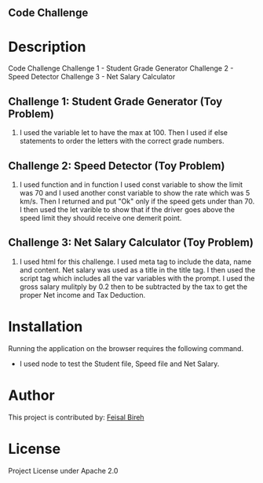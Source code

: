 ## Code Challenge

# Description
Code Challenge
Challenge 1 - Student Grade Generator
Challenge 2 - Speed Detector
Challenge 3 - Net Salary Calculator

## Challenge 1: Student Grade Generator (Toy Problem)

1. I used the variable let to have the max at 100. Then I used if else statements to order the letters with the correct grade numbers.



## Challenge 2: Speed Detector (Toy Problem)

1. I used function and in function I used const variable to show the limit was 70 and 
 I used another const variable to show the rate which was 5 km/s. Then I returned and put "Ok" only if the speed gets under than 70. I then used the let varible to show that if the driver goes above the speed limit they should receive one demerit point.

## Challenge 3: Net Salary Calculator (Toy Problem)


1. I used html for this challenge. I used meta tag to include the data, name and content. Net salary was used as a title in the title tag. I then used the script tag which includes all the var variables with the prompt. I used the gross salary mulitply by 0.2 then to be subtracted by the tax to get the proper Net income and Tax Deduction.

# Installation

Running the application on the browser requires the following command.
- I used node to test the Student file, Speed file and Net Salary.

# Author

This project is contributed by: 
[Feisal Bireh](https://github.com/Feisalbireh/Code-Challenge)

# License 
Project License under Apache 2.0








